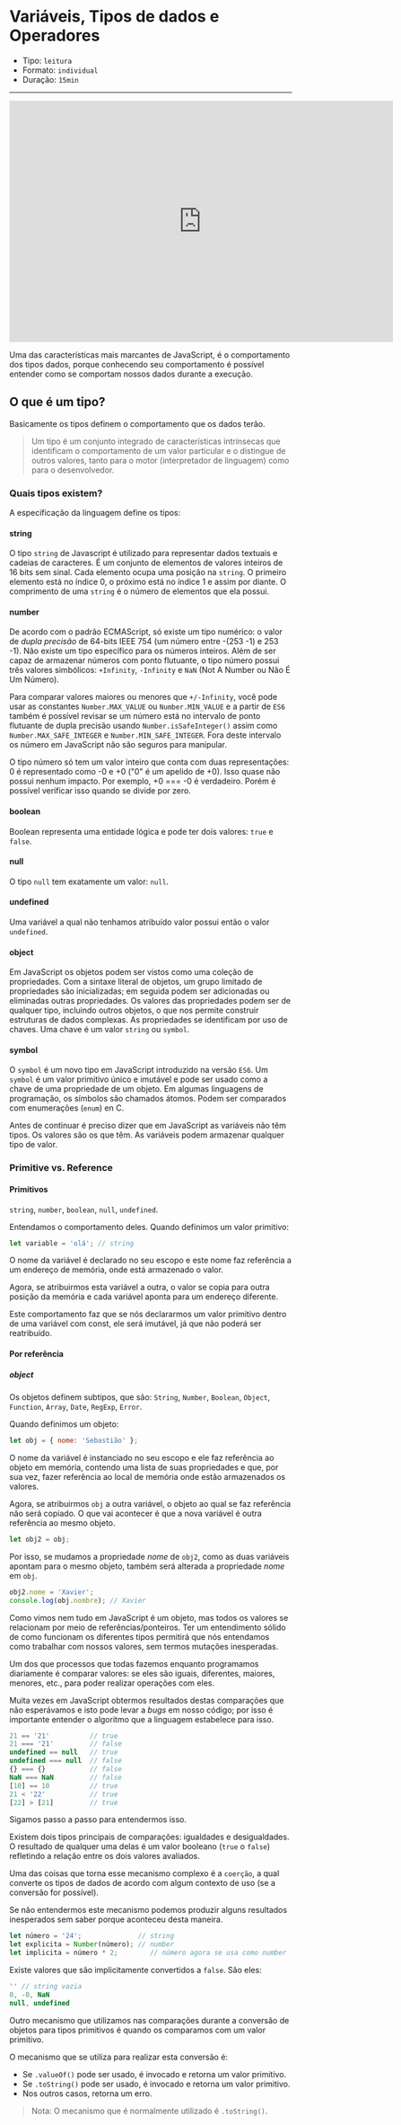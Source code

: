 # Variáveis, Tipos de dados e Operadores

* Tipo: `leitura`
* Formato: `individual`
* Duração: `15min`

***

<iframe src="https://goo.gl/Wh12VV" frameborder="0" width="684" height="430"
allowfullscreen="true" mozallowfullscreen="true" webkitallowfullscreen="true">
</iframe>

Uma das características mais marcantes de JavaScript, é o comportamento dos tipos dados, porque conhecendo seu comportamento é possível entender como se comportam nossos dados durante a execução.

## O que é um tipo?

Basicamente os tipos definem o comportamento que os dados terão.

> Um tipo é um conjunto integrado de características intrínsecas que identificam o comportamento de um valor particular e o distingue de outros valores, tanto para o motor (interpretador de linguagem) como para o desenvolvedor.

### Quais tipos existem?

A especificação da linguagem define os tipos:

#### string

O tipo `string` de Javascript é utilizado para representar dados textuais e cadeias de caracteres. É um conjunto de elementos de valores inteiros de 16 bits sem sinal. Cada elemento ocupa uma posição na `string`. O primeiro elemento está no índice 0, o próximo está no índice 1 e assim por diante. O comprimento de uma `string` é o número de elementos que ela possui.

#### number

De acordo com o padrão ECMAScript, só existe um tipo numérico: o valor de _dupla precisão_ de 64-bits IEEE 754 (um número entre -(253 -1) e 253 -1). Não existe um tipo específico para os números inteiros. Além de ser capaz de armazenar números com ponto flutuante, o tipo número possui três valores simbólicos: `+Infinity`, `-Infinity` e `NaN` (Not A Number ou Não É Um Número).

Para comparar valores maiores ou menores que `+/-Infinity`, você pode usar as constantes `Number.MAX_VALUE` ou `Number.MIN_VALUE` e a partir de `ES6` também é possível revisar se um número está no intervalo de ponto flutuante de dupla precisão usando `Number.isSafeInteger()` assim como `Number.MAX_SAFE_INTEGER` e `Number.MIN_SAFE_INTEGER`. Fora deste intervalo os número em JavaScript não são seguros para manipular.

O tipo número só tem um valor inteiro que conta com duas representações: 0 é representado como -0 e +0 ("0" é um apelido de +0). Isso quase não possui nenhum impacto. Por exemplo, +0 === -0 é verdadeiro. Porém é possível verificar isso quando se divide por zero.

#### boolean

Boolean representa uma entidade lógica e pode ter dois valores: `true` e `false`.

#### null

O tipo `null` tem exatamente um valor: `null`.

#### undefined

Uma variável a qual não tenhamos atribuído valor possui então o valor `undefined`.

#### object

Em JavaScript os objetos podem ser vistos como uma coleção de propriedades. Com a sintaxe literal de objetos, um grupo limitado de propriedades são inicializadas; em seguida podem ser adicionadas ou eliminadas outras propriedades. Os valores das propriedades podem ser de qualquer tipo, incluindo outros objetos, o que nos permite construir estruturas de dados complexas. As propriedades se identificam por uso de chaves. Uma chave é um valor `string` ou `symbol`.

#### symbol

O `symbol` é um novo tipo em JavaScript introduzido na versão `ES6`. Um `symbol` é um valor primitivo único e imutável e pode ser usado como a chave de uma propriedade de um objeto. Em algumas linguagens de programação, os símbolos são chamados átomos. Podem ser comparados com enumerações (`enum`) en C.

Antes de continuar é preciso dizer que em JavaScript as variáveis não têm tipos. Os valores são os que têm. As variáveis podem armazenar qualquer tipo de valor.

### Primitive vs. Reference

#### Primitivos

`string`, `number`, `boolean`, `null`, `undefined`.

Entendamos o comportamento deles. Quando definimos um valor primitivo:

```js
let variable = 'olá'; // string
```

O nome da variável é declarado no seu escopo e este nome faz referência a um endereço de memória, onde está armazenado o valor.

Agora, se atribuirmos esta variável a outra, o valor se copia para outra posição da memória e cada variável aponta para um endereço diferente.

Este comportamento faz que se nós declararmos um valor primitivo dentro de uma variável com const, ele será imutável, já que não poderá ser reatribuído.

#### Por referência

##### object

Os objetos definem subtipos, que são: `String`, `Number`, `Boolean`, `Object`, `Function`, `Array`, `Date`, `RegExp`, `Error`.

Quando definimos um objeto:

```js
let obj = { nome: 'Sebastião' };
```

O nome da variável é instanciado no seu escopo e ele faz referência ao objeto em memória, contendo uma lista de suas propriedades e que, por sua vez, fazer referência ao local de memória onde estão armazenados os valores.

Agora, se atribuirmos `obj` a outra variável, o objeto ao qual se faz referência não será copiado. O que vai acontecer é que a nova variável é outra referência ao mesmo objeto.

```js
let obj2 = obj;
```

Por isso, se mudamos a propriedade _nome_ de `obj2`, como as duas variáveis apontam para o mesmo objeto, também será alterada a propriedade _nome_ em `obj`.

```js
obj2.nome = 'Xavier';
console.log(obj.nombre); // Xavier
```

Como vimos nem tudo em JavaScript é um objeto, mas todos os valores se relacionam por meio de referências/ponteiros. Ter um entendimento sólido de como funcionam os diferentes tipos permitirá que nós entendamos como trabalhar com nossos valores, sem termos mutações inesperadas.

Um dos que processos que todas fazemos enquanto programamos diariamente é comparar valores: se eles são iguais, diferentes, maiores, menores, etc., para poder realizar operações com eles. 

Muita vezes em JavaScript obtermos resultados destas comparações que não esperávamos e isto pode levar a *bugs* em nosso código; por isso é importante entender o algoritmo que a linguagem estabelece para isso.

```js
21 == '21'          // true
21 === '21'         // false
undefined == null   // true
undefined === null  // false
{} === {}           // false
NaN === NaN         // false
[10] == 10          // true
21 < '22'           // true
[22] > [21]         // true
```

Sigamos passo a passo para entendermos isso.

Existem dois tipos principais de comparações: igualdades e desigualdades. O resultado de qualquer uma delas é um valor booleano (`true` o `false`) refletindo a relação entre os dois valores avaliados.

Uma das coisas que torna esse mecanismo complexo é a `coerção`, a qual converte os tipos de dados de acordo com algum contexto de uso (se a conversão for possível).

Se não entendermos este mecanismo podemos produzir alguns resultados inesperados sem saber porque aconteceu desta maneira.

```js
let número = '24';              // string
let explicita = Number(número); // number
let implicita = número * 2;        // número agora se usa como number
```

Existe valores que são implicitamente convertidos a `false`. São eles:

```js
'' // string vazia
0, -0, NaN
null, undefined
```
Outro mecanismo que utilizamos nas comparações durante a conversão de objetos para tipos primitivos é quando os comparamos com um valor primitivo.

O mecanismo que se utiliza para realizar esta conversão é:

* Se `.valueOf()` pode ser usado, é invocado e retorna um valor primitivo.
* Se `.toString()` pode ser usado, é invocado e retorna um valor primitivo.
* Nos outros casos, retorna um erro.

> Nota: O mecanismo que é normalmente utilizado é `.toString()`.
